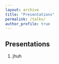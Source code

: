 ```yaml
---
layout: archive
title: "Presentations"
permalink: /talks/
author_profile: true
---
```


## Presentations
1. jhuh
